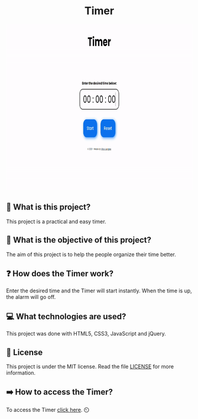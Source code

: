 <h1 align="center">Timer</h1>

<p align="center"><img src="media/gifs/gif.gif" width="800" height="450"></p>

## :pushpin: What is this project?
This project is a practical and easy timer.

## :thinking: What is the objective of this project?
The aim of this project is to help the people organize their time better.

## :question: How does the Timer work?
Enter the desired time and the Timer will start instantly. When the time is up, the alarm will go off.

## :computer: What technologies are used?
This project was done with HTML5, CSS3, JavaScript and jQuery.

## :pencil: License
This project is under the MIT license. Read the file [LICENSE](https://github.com/vitorjungles/timer/blob/master/LICENSE) for more information.

## :arrow_right: How to access the Timer?
To access the Timer [click here](https://vitorjungles.github.io/timer/). :timer_clock: